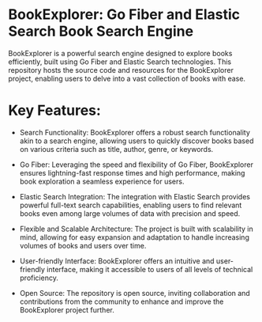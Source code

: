# BookExplorer: Go Fiber and Elastic Search Book Search Engine
BookExplorer is a powerful search engine designed to explore books efficiently, built using Go Fiber and Elastic Search technologies. This repository hosts the source code and resources for the BookExplorer project, enabling users to delve into a vast collection of books with ease.
# Key Features:

* Search Functionality: BookExplorer offers a robust search functionality akin to a search engine, allowing users to quickly discover books based on various criteria such as title, author, genre, or keywords.

* Go Fiber: Leveraging the speed and flexibility of Go Fiber, BookExplorer ensures lightning-fast response times and high performance, making book exploration a seamless experience for users.

* Elastic Search Integration: The integration with Elastic Search provides powerful full-text search capabilities, enabling users to find relevant books even among large volumes of data with precision and speed.

* Flexible and Scalable Architecture: The project is built with scalability in mind, allowing for easy expansion and adaptation to handle increasing volumes of books and users over time.

* User-friendly Interface: BookExplorer offers an intuitive and user-friendly interface, making it accessible to users of all levels of technical proficiency.

* Open Source: The repository is open source, inviting collaboration and contributions from the community to enhance and improve the BookExplorer project further.
